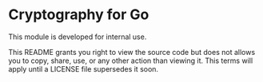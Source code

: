 # Cryptography for Go

This module is developed for internal use.

This README grants you right to view the source code but does not allows you to copy, share, use, or any other action than viewing it. This terms will apply until a LICENSE file supersedes it soon.